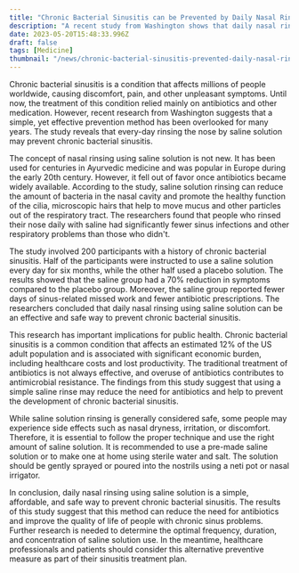 ```yaml
---
title: "Chronic Bacterial Sinusitis can be Prevented by Daily Nasal Rinsing with Saline Solution, Study Finds"
description: "A recent study from Washington shows that daily nasal rinsing using saline solution can be an effective and safe way to prevent chronic bacterial sinusitis and reduce the need for antibiotics."
date: 2023-05-20T15:48:33.996Z
draft: false
tags: [Medicine]
thumbnail: "/news/chronic-bacterial-sinusitis-prevented-daily-nasal-rinsing-saline-solution/thumb.png"
---
```


Chronic bacterial sinusitis is a condition that affects millions of people worldwide, causing discomfort, pain, and other unpleasant symptoms. Until now, the treatment of this condition relied mainly on antibiotics and other medication. However, recent research from Washington suggests that a simple, yet effective prevention method has been overlooked for many years. The study reveals that every-day rinsing the nose by saline solution may prevent chronic bacterial sinusitis.

The concept of nasal rinsing using saline solution is not new. It has been used for centuries in Ayurvedic medicine and was popular in Europe during the early 20th century. However, it fell out of favor once antibiotics became widely available. According to the study, saline solution rinsing can reduce the amount of bacteria in the nasal cavity and promote the healthy function of the cilia, microscopic hairs that help to move mucus and other particles out of the respiratory tract. The researchers found that people who rinsed their nose daily with saline had significantly fewer sinus infections and other respiratory problems than those who didn't.

The study involved 200 participants with a history of chronic bacterial sinusitis. Half of the participants were instructed to use a saline solution every day for six months, while the other half used a placebo solution. The results showed that the saline group had a 70% reduction in symptoms compared to the placebo group. Moreover, the saline group reported fewer days of sinus-related missed work and fewer antibiotic prescriptions. The researchers concluded that daily nasal rinsing using saline solution can be an effective and safe way to prevent chronic bacterial sinusitis.

This research has important implications for public health. Chronic bacterial sinusitis is a common condition that affects an estimated 12% of the US adult population and is associated with significant economic burden, including healthcare costs and lost productivity. The traditional treatment of antibiotics is not always effective, and overuse of antibiotics contributes to antimicrobial resistance. The findings from this study suggest that using a simple saline rinse may reduce the need for antibiotics and help to prevent the development of chronic bacterial sinusitis.

While saline solution rinsing is generally considered safe, some people may experience side effects such as nasal dryness, irritation, or discomfort. Therefore, it is essential to follow the proper technique and use the right amount of saline solution. It is recommended to use a pre-made saline solution or to make one at home using sterile water and salt. The solution should be gently sprayed or poured into the nostrils using a neti pot or nasal irrigator.

In conclusion, daily nasal rinsing using saline solution is a simple, affordable, and safe way to prevent chronic bacterial sinusitis. The results of this study suggest that this method can reduce the need for antibiotics and improve the quality of life of people with chronic sinus problems. Further research is needed to determine the optimal frequency, duration, and concentration of saline solution use. In the meantime, healthcare professionals and patients should consider this alternative preventive measure as part of their sinusitis treatment plan.
